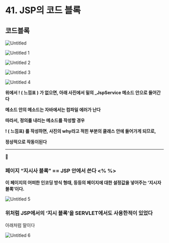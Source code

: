 # 41. JSP의 코드 블록

## 코드블록

![Untitled](https://user-images.githubusercontent.com/80089860/159165723-8285355d-b10f-46d3-ac47-e7d0d54f6acc.png)

![Untitled 1](https://user-images.githubusercontent.com/80089860/159165728-97c5e1c3-1405-4f8a-af26-e426bd94e9b8.png)

![Untitled 2](https://user-images.githubusercontent.com/80089860/159165729-9e2c70b8-d38e-4333-a953-a7d36a27d637.png)

![Untitled 3](https://user-images.githubusercontent.com/80089860/159165730-bf55d85a-55ff-4fba-85cf-8a61872e3692.png)

![Untitled 4](https://user-images.githubusercontent.com/80089860/159165731-b87c709e-963f-4462-80f4-b83e149c251b.png)

**위에서 ! ( 느낌표 ) 가 없으면,  아래 사진에서 밑의 _JspService 메소드 안으로 들어간다**

**메소드 안의 메소드는 자바에서는 컴파일 에러가 난다**

**따라서, 정의를 내리는 메소드를 작성할 경우**

**! ( 느낌표) 를 작성하면,  사진의 why라고 적힌 부분의 클래스 안에 들어가게 되므로,**

**정상적으로 작동이된다**

---

📌

### 페이지 “지시사 블록” == JSP 안에서 쓴다 <% %>

**이 페이지의 어떠한 인코딩 방식 형태, 등등의 페이지에 대한 설정값을 넣어주는 ‘지시자 블록’이다.**

![Untitled 5](https://user-images.githubusercontent.com/80089860/159165739-830481c1-4452-45b2-9411-9229f2d6071d.png)

### 위처럼 JSP에서의 ‘지시 블록’을 SERVLET에서도 사용한적이 있었다


아래처럼 말이다

![Untitled 6](https://user-images.githubusercontent.com/80089860/159165742-d71ac14c-27e2-4b7f-879c-df3a10e55639.png)
